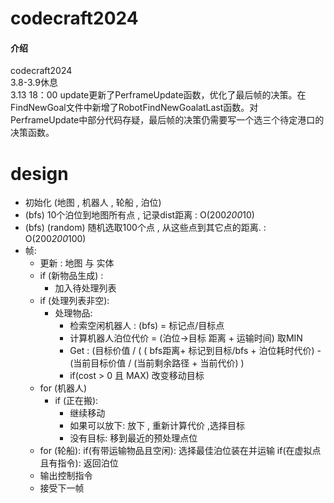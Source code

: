# codecraft2024

#### 介绍
codecraft2024  
3.8-3.9休息  
3.13 18：00 update更新了PerframeUpdate函数，优化了最后帧的决策。在FindNewGoal文件中新增了RobotFindNewGoalatLast函数。对PerframeUpdate中部分代码存疑，最后帧的决策仍需要写一个选三个待定港口的决策函数。

# design
- 初始化 (地图 , 机器人 , 轮船 , 泊位)
- (bfs) 10个泊位到地图所有点 , 记录dist距离   : O(200*200*10)
- (bfs) (random) 随机选取100个点 , 从这些点到其它点的距离.  : O(200*200*100)
- 帧:
	- 更新 : 地图 与 实体
	- if (新物品生成) :
		- 加入待处理列表
	- if (处理列表非空):
		- 处理物品:
			- 检索空闲机器人 : (bfs) = 标记点/目标点
			- 计算机器人泊位代价 = (泊位->目标 距离 + 运输时间)  取MIN
			- Get : (目标价值 / ( ( bfs距离+ 标记到目标/bfs  + 泊位耗时代价) - (当前目标价值 / (当前剩余路径 + 当前代价) )
			- if(cost > 0 且 MAX) 改变移动目标
	- for (机器人)
		- if (正在搬):
			- 继续移动
			- 如果可以放下:
				放下 , 重新计算代价 ,选择目标
			- 没有目标:
				移到最近的预处理点位
	- for (轮船):
		if(有带运输物品且空闲):
			选择最佳泊位装在并运输
		if(在虚拟点且有指令):
			返回泊位
	- 输出控制指令
	- 接受下一帧